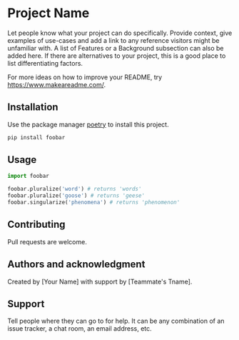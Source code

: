 # Project Name


Let people know what your project can do specifically. Provide context, give examples of use-cases and add a link to any reference visitors might be unfamiliar with. A list of Features or a Background subsection can also be added here. If there are alternatives to your project, this is a good place to list differentiating factors.

For more ideas on how to improve your README, try https://www.makeareadme.com/.

## Installation

Use the package manager [poetry](https://python-poetry.org/) to install this project.

```bash
pip install foobar
```

## Usage

```python
import foobar

foobar.pluralize('word') # returns 'words'
foobar.pluralize('goose') # returns 'geese'
foobar.singularize('phenomena') # returns 'phenomenon'
```

## Contributing
Pull requests are welcome. 

## Authors and acknowledgment

Created by [Your Name] with support by [Teammate's Tname].

## Support

Tell people where they can go to for help. It can be any combination of an issue tracker, a chat room, an email address, etc.
